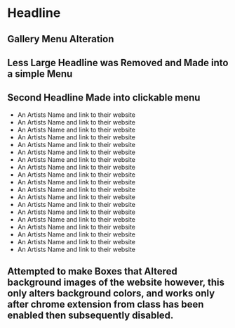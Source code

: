 Headline
=========
Gallery Menu Alteration
----------------
Less Large Headline was Removed and Made into a simple Menu
-------------------
Second Headline Made into clickable menu
-------------------


* An Artists Name and link to their website
* An Artists Name and link to their website
* An Artists Name and link to their website
* An Artists Name and link to their website
* An Artists Name and link to their website
* An Artists Name and link to their website
* An Artists Name and link to their website
* An Artists Name and link to their website
* An Artists Name and link to their website
* An Artists Name and link to their website
* An Artists Name and link to their website
* An Artists Name and link to their website
* An Artists Name and link to their website
* An Artists Name and link to their website
* An Artists Name and link to their website
* An Artists Name and link to their website
* An Artists Name and link to their website
* An Artists Name and link to their website
* An Artists Name and link to their website


Attempted to make Boxes that Altered background images of the website however, this only alters background colors, and works only after chrome extension from class  has been enabled then subsequently disabled.
-----------------